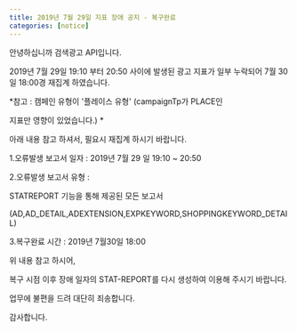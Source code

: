 ```yaml
---
title: 2019년 7월 29일 지표 장애 공지 - 복구완료 
categories: [notice]
---
```


안녕하십니까 검색광고 API입니다.

2019년 7월 29일 19:10 부터 20:50 사이에 발생된 광고 지표가 일부
누락되어 7월 30일 18:00경 재집계 하였습니다.


*참고 : 캠페인 유형이 '플레이스 유형' (campaignTp가 PLACE인 

지표만 영향이 있었습니다.) *


아래 내용 참고 하셔서, 필요시 재집계 하시기 바랍니다.

1.오류발생 보고서 일자 : 2019년 7월 29 일 19:10 ~ 20:50

2.오류발생 보고서 유형 : 

STATREPORT 기능을 통해 제공된 모든 보고서 

(AD,AD_DETAIL,ADEXTENSION,EXPKEYWORD,SHOPPINGKEYWORD_DETAIL)

3.복구완료 시간 : 2019년 7월30일 18:00 

위 내용 참고 하시어,

복구 시점 이후 장애 일자의 STAT-REPORT를 다시 생성하여 이용해 주시기 바랍니다.

업무에 불편을 드려 대단히 죄송합니다.

감사합니다.
